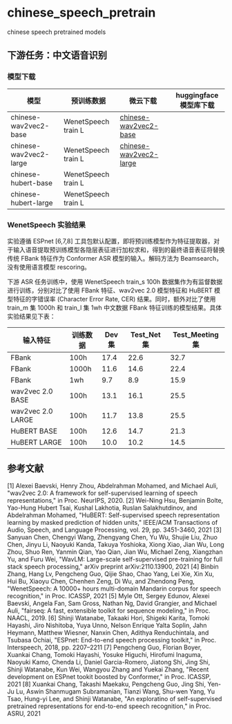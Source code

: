 # chinese_speech_pretrain

chinese speech pretrained models

## 下游任务：中文语音识别

### 模型下载

| 模型                   | 预训练数据          | 微云下载                                                 | huggingface模型库下载 |
| ---------------------- | ------------------- | -------------------------------------------------------- | --------------------- |
| chinese-wav2vec2-base  | WenetSpeech train L | [chinese-wav2vec2-base](https://share.weiyun.com/iD7VYJBG)  |                       |
| chinese-wav2vec2-large | WenetSpeech train L | [chinese-wav2vec2-large](https://share.weiyun.com/w8aTvL22) |                       |
| chinese-hubert-base    | WenetSpeech train L |                                                          |                       |
| chinese-hubert-large   | WenetSpeech train L |                                                          |                       |

### WenetSpeech 实验结果

实验遵循 ESPnet [6,7,8] 工具包默认配置，即将预训练模型作为特征提取器，对于输入语音提取预训练模型各隐层表征进行加权求和，得到的最终语音表征将替换传统 FBank 特征作为 Conformer ASR 模型的输入。解码方法为 Beamsearch，没有使用语言模型 rescoring。

下游 ASR 任务训练中，使用 WenetSpeech train_s 100h 数据集作为有监督数据进行训练，分别对比了使用 FBank 特征、wav2vec 2.0 模型特征和 HuBERT 模型特征的字错误率 (Character Error Rate, CER) 结果。同时，额外对比了使用 train_m 集 1000h 和 train_l 集 1wh 中文数据 FBank 特征训练的模型结果。具体实验结果见下表：

| 输入特征          | 训练数据 | Dev 集 | Test_Net 集 | Test_Meeting 集 |
| ----------------- | -------- | ------ | ----------- | --------------- |
| FBank             | 100h     | 17.4   | 22.6        | 32.7            |
| FBank             | 1000h    | 11.6   | 14.6        | 22.4            |
| FBank             | 1wh      | 9.7    | 8.9         | 15.9            |
| wav2vec 2.0 BASE  | 100h     | 13.1   | 16.1        | 25.5            |
| wav2vec 2.0 LARGE | 100h     | 11.7   | 13.8        | 25.5            |
| HuBERT BASE       | 100h     | 12.6   | 14.7        | 21.3            |
| HuBERT LARGE      | 100h     | 10.0   | 10.2        | 14.5            |

## 参考文献

[1] Alexei Baevski, Henry Zhou, Abdelrahman Mohamed, and Michael Auli, "wav2vec 2.0: A framework for self-supervised learning of speech representations," in Proc. NeurIPS, 2020.
[2] Wei-Ning Hsu, Benjamin Bolte, Yao-Hung Hubert Tsai, Kushal Lakhotia, Ruslan Salakhutdinov, and Abdelrahman Mohamed, "HuBERT: Self-supervised speech representation learning by masked prediction of hidden units," IEEE/ACM Transactions of Audio, Speech, and Language Processing, vol. 29, pp. 3451-3460, 2021
[3] Sanyuan Chen, Chengyi Wang, Zhengyang Chen, Yu Wu, Shujie Liu, Zhuo Chen, Jinyu Li, Naoyuki Kanda, Takuya Yoshioka, Xiong Xiao, Jian Wu, Long Zhou, Shuo Ren, Yanmin Qian, Yao Qian, Jian Wu, Michael Zeng, Xiangzhan Yu, and Furu Wei, "WavLM: Large-scale self-supervised pre-training for full stack speech processing," arXiv preprint arXiv:2110.13900, 2021
[4] Binbin Zhang, Hang Lv, Pengcheng Guo, Qijie Shao, Chao Yang, Lei Xie, Xin Xu, Hui Bu, Xiaoyu Chen, Chenhen Zeng, Di Wu, and Zhendong Peng, "WenetSpeech: A 10000+ hours multi-domain Mandarin corpus for speech recognition," in Proc. ICASSP, 2021
[5] Myle Ott, Sergey Edunov, Alexei Baevski, Angela Fan, Sam Gross, Nathan Ng, David Grangier, and Michael Auli, "fairseq: A fast, extensible toolkit for sequence modeling," in Proc. NAACL, 2019.
[6] Shinji Watanabe, Takaaki Hori, Shigeki Karita, Tomoki Hayashi, Jiro Nishitoba, Yuya Unno, Nelson Enrique Yalta Soplin, Jahn Heymann, Matthew Wiesner, Nanxin Chen, Adithya Renduchintala, and Tsubasa Ochiai, "ESPnet: End-to-end speech processing toolkit," in Proc. Interspeech, 2018, pp. 2207–2211
[7] Pengcheng Guo, Florian Boyer, Xuankai Chang, Tomoki Hayashi, Yosuke Higuchi, Hirofumi Inaguma, Naoyuki Kamo, Chenda Li, Daniel Garcia-Romero, Jiatong Shi, Jing Shi, Shinji Watanabe, Kun Wei, Wangyou Zhang and Yuekai Zhang, "Recent development on ESPnet tookit boosted by Conformer," in Proc. ICASSP, 2021
[8] Xuankai Chang, Takashi Maekaku, Pengcheng Guo, Jing Shi, Yen-Ju Lu, Aswin Shanmugam Subramanian, Tianzi Wang, Shu-wen Yang, Yu Tsao, Hung-yi Lee, and Shinji Watanabe, "An exploratino of self-supervised pretrained representations for end-to-end speech recognition," in Proc. ASRU, 2021
